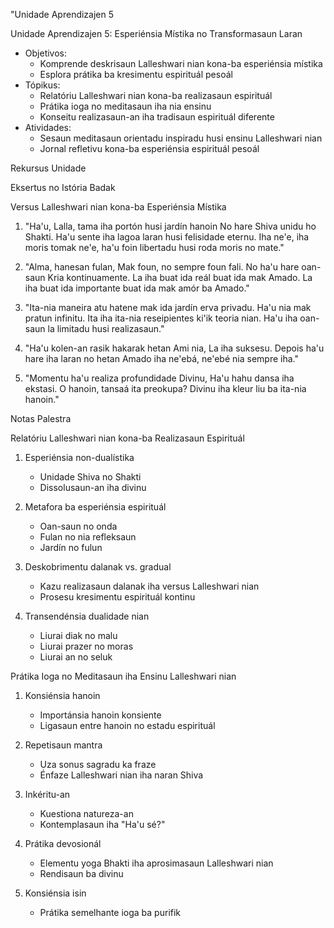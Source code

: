 "Unidade Aprendizajen 5

Unidade Aprendizajen 5: Esperiénsia Místika no Transformasaun Laran
- Objetivos:
  * Komprende deskrisaun Lalleshwari nian kona-ba esperiénsia místika
  * Esplora prátika ba kresimentu espirituál pesoál
- Tópikus:
  * Relatóriu Lalleshwari nian kona-ba realizasaun espirituál
  * Prátika ioga no meditasaun iha nia ensinu
  * Konseitu realizasaun-an iha tradisaun espirituál diferente
- Atividades:
  * Sesaun meditasaun orientadu inspiradu husi ensinu Lalleshwari nian
  * Jornal refletivu kona-ba esperiénsia espirituál pesoál

Rekursus Unidade

Eksertus no Istória Badak

Versus Lalleshwari nian kona-ba Esperiénsia Místika

1. "Ha'u, Lalla, tama iha portón husi jardín hanoin
   No hare Shiva unidu ho Shakti.
   Ha'u sente iha lagoa laran husi felisidade eternu.
   Iha ne'e, iha moris tomak ne'e, ha'u foin libertadu husi roda moris no mate."

2. "Alma, hanesan fulan,
   Mak foun, no sempre foun fali.
   No ha'u hare oan-saun
   Kria kontinuamente.
   La iha buat ida reál buat ida mak Amado.
   La iha buat ida importante buat ida mak amór ba Amado."

3. "Ita-nia maneira atu hatene mak ida jardín erva privadu.
   Ha'u nia mak pratun infinitu.
   Ita iha ita-nia reseipientes ki'ik teoria nian.
   Ha'u iha oan-saun la limitadu husi realizasaun."

4. "Ha'u kolen-an rasik hakarak hetan Ami nia,
   La iha suksesu.
   Depois ha'u hare iha laran no hetan
   Amado iha ne'ebá, ne'ebé nia sempre iha."

5. "Momentu ha'u realiza profundidade Divinu,
   Ha'u hahu dansa iha ekstasi.
   O hanoin, tansaá ita preokupa?
   Divinu iha kleur liu ba ita-nia hanoin."

Notas Palestra

Relatóriu Lalleshwari nian kona-ba Realizasaun Espirituál

1. Esperiénsia non-dualístika
   - Unidade Shiva no Shakti
   - Dissolusaun-an iha divinu

2. Metafora ba esperiénsia espirituál
   - Oan-saun no onda
   - Fulan no nia refleksaun
   - Jardín no fulun

3. Deskobrimentu dalanak vs. gradual
   - Kazu realizasaun dalanak iha versus Lalleshwari nian
   - Prosesu kresimentu espirituál kontinu

4. Transendénsia dualidade nian
   - Liurai diak no malu
   - Liurai prazer no moras
   - Liurai an no seluk

Prátika Ioga no Meditasaun iha Ensinu Lalleshwari nian

1. Konsiénsia hanoin
   - Importánsia hanoin konsiente
   - Ligasaun entre hanoin no estadu espirituál

2. Repetisaun mantra
   - Uza sonus sagradu ka fraze
   - Énfaze Lalleshwari nian iha naran Shiva

3. Inkéritu-an
   - Kuestiona natureza-an
   - Kontemplasaun iha "Ha'u sé?"

4. Prátika devosionál
   - Elementu yoga Bhakti iha aprosimasaun Lalleshwari nian
   - Rendisaun ba divinu

5. Konsiénsia isin
   - Prátika semelhante ioga ba purifik